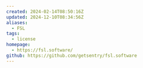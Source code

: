```yaml
---
created: 2024-02-14T08:50:16Z
updated: 2024-12-10T08:34:56Z
aliases:
  - FSL
tags:
  - license
homepage:
  - https://fsl.software/
github: https://github.com/getsentry/fsl.software
---
```

